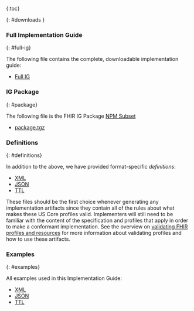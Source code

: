 {:toc}

{: #downloads }

### Full Implementation Guide
{: #full-ig}

The following file contains the complete, downloadable implementation guide:

-  [Full IG](full-ig.zip)

### IG Package
{: #package}

The following file is the FHIR IG Package [NPM Subset](https://confluence.hl7.org/display/FHIR/NPM+Package+Specification)

- [package.tgz](package.tgz)

### Definitions
{: #definitions}

In addition to the above, we have provided format-specific _definitions_:

-  [XML](definitions.xml.zip)
-  [JSON](definitions.json.zip)
-  [TTL](definitions.ttl.zip)

These files should be the first choice whenever generating any implementation artifacts since they contain all of the
rules about what makes these US Core profiles valid. Implementers will still need to be familiar with the content of the
specification and profiles that apply in order to make a conformant implementation. See the overview on
[validating FHIR profiles and resources](http://hl7.org/fhir/validation.html) for more information about validating
profiles and how to use these artifacts.

### Examples
{: #examples}

All examples used in this Implementation Guide:

-  [XML](examples.xml.zip)
-  [JSON](examples.json.zip)
-  [TTL](examples.ttl.zip)
